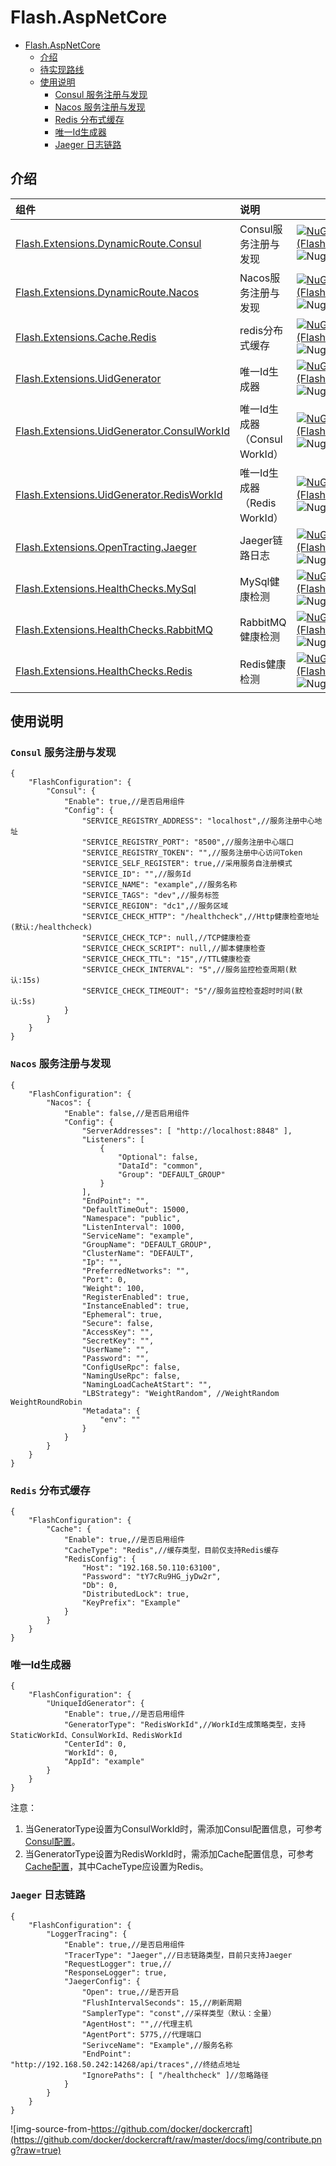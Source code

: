 # Flash.AspNetCore

- [Flash.AspNetCore](#)
	- [介绍](#介绍)
	- [待实现路线](#待实现路线)
	- [使用说明](#使用说明)
		- [Consul 服务注册与发现](#consul-服务注册与发现)
		- [Nacos 服务注册与发现](#nacos-服务注册与发现)
		- [Redis 分布式缓存](#redis-分布式缓存)
		- [唯一Id生成器](#唯一id生成器)
		- [Jaeger 日志链路](#jaeger-日志链路)

## 介绍
|                        组件 |                  说明 |                   |
|:-------------------------------|:----------------------|:----------------------|
|  [Flash.Extensions.DynamicRoute.Consul](https://github.com/JMacro/Flash/tree/master/src/Flash.Extensions.DynamicRoute.Consul) | Consul服务注册与发现     |  [![NuGet version (Flash.Extensions.DynamicRoute.Consul)](https://img.shields.io/nuget/v/Flash.Extensions.DynamicRoute.Consul?style=flat)](https://www.nuget.org/packages/Flash.Extensions.DynamicRoute.Consul/) ![Nuget](https://img.shields.io/nuget/dt/Flash.Extensions.DynamicRoute.Consul)|
|  [Flash.Extensions.DynamicRoute.Nacos](https://github.com/JMacro/Flash/tree/master/src/Flash.Extensions.DynamicRoute.Nacos) | Nacos服务注册与发现       | [![NuGet version (Flash.Extensions.DynamicRoute.Nacos)](https://img.shields.io/nuget/v/Flash.Extensions.DynamicRoute.Nacos?style=flat)](https://www.nuget.org/packages/Flash.Extensions.DynamicRoute.Nacos/) ![Nuget](https://img.shields.io/nuget/dt/Flash.Extensions.DynamicRoute.Nacos)|
|  [Flash.Extensions.Cache.Redis](https://github.com/JMacro/Flash/tree/master/src/Flash.Extensions.Cache.Redis) | redis分布式缓存           | [![NuGet version (Flash.Extensions.Cache.Redis)](https://img.shields.io/nuget/v/Flash.Extensions.Cache.Redis?style=flat)](https://www.nuget.org/packages/Flash.Extensions.Cache.Redis/) ![Nuget](https://img.shields.io/nuget/dt/Flash.Extensions.Cache.Redis)|
|  [Flash.Extensions.UidGenerator](https://github.com/JMacro/Flash/tree/master/src/Flash.Extensions.UidGenerator) | 唯一Id生成器  | [![NuGet version (Flash.Extensions.UidGenerator)](https://img.shields.io/nuget/v/Flash.Extensions.UidGenerator?style=flat)](https://www.nuget.org/packages/Flash.Extensions.UidGenerator/) ![Nuget](https://img.shields.io/nuget/dt/Flash.Extensions.UidGenerator)|
|  [Flash.Extensions.UidGenerator.ConsulWorkId](https://github.com/JMacro/Flash/tree/master/src/Flash.Extensions.UidGenerator.ConsulWorkId) | 唯一Id生成器（Consul WorkId）  | [![NuGet version (Flash.Extensions.UidGenerator.ConsulWorkId)](https://img.shields.io/nuget/v/Flash.Extensions.UidGenerator.ConsulWorkId?style=flat)](https://www.nuget.org/packages/Flash.Extensions.UidGenerator.ConsulWorkId/) ![Nuget](https://img.shields.io/nuget/dt/Flash.Extensions.UidGenerator.ConsulWorkId)|
|  [Flash.Extensions.UidGenerator.RedisWorkId](https://github.com/JMacro/Flash/tree/master/src/Flash.Extensions.UidGenerator.RedisWorkId) | 唯一Id生成器（Redis WorkId）  | [![NuGet version (Flash.Extensions.UidGenerator.RedisWorkId)](https://img.shields.io/nuget/v/Flash.Extensions.UidGenerator.RedisWorkId?style=flat)](https://www.nuget.org/packages/Flash.Extensions.UidGenerator.RedisWorkId/) ![Nuget](https://img.shields.io/nuget/dt/Flash.Extensions.UidGenerator.RedisWorkId)|
|  [Flash.Extensions.OpenTracting.Jaeger](https://github.com/JMacro/Flash/tree/master/src/Flash.Extensions.OpenTracting.Jaeger) | Jaeger链路日志  | [![NuGet version (Flash.Extensions.OpenTracting.Jaeger)](https://img.shields.io/nuget/v/Flash.Extensions.OpenTracting.Jaeger?style=flat)](https://www.nuget.org/packages/Flash.Extensions.OpenTracting.Jaeger/) ![Nuget](https://img.shields.io/nuget/dt/Flash.Extensions.OpenTracting.Jaeger)|
|  [Flash.Extensions.HealthChecks.MySql](https://github.com/JMacro/Flash/tree/master/src/Flash.Extensions.HealthChecks.MySql) | MySql健康检测  | [![NuGet version (Flash.Extensions.HealthChecks.MySql)](https://img.shields.io/nuget/v/Flash.Extensions.HealthChecks.MySql?style=flat)](https://www.nuget.org/packages/Flash.Extensions.HealthChecks.MySql/) ![Nuget](https://img.shields.io/nuget/dt/Flash.Extensions.HealthChecks.MySql)|
|  [Flash.Extensions.HealthChecks.RabbitMQ](https://github.com/JMacro/Flash/tree/master/src/Flash.Extensions.HealthChecks.RabbitMQ) | RabbitMQ健康检测  | [![NuGet version (Flash.Extensions.HealthChecks.RabbitMQ)](https://img.shields.io/nuget/v/Flash.Extensions.HealthChecks.RabbitMQ?style=flat)](https://www.nuget.org/packages/Flash.Extensions.HealthChecks.RabbitMQ/) ![Nuget](https://img.shields.io/nuget/dt/Flash.Extensions.HealthChecks.RabbitMQ)|
|  [Flash.Extensions.HealthChecks.Redis](https://github.com/JMacro/Flash/tree/master/src/Flash.Extensions.HealthChecks.Redis) | Redis健康检测  | [![NuGet version (Flash.Extensions.HealthChecks.Redis)](https://img.shields.io/nuget/v/Flash.Extensions.HealthChecks.Redis?style=flat)](https://www.nuget.org/packages/Flash.Extensions.HealthChecks.Redis/) ![Nuget](https://img.shields.io/nuget/dt/Flash.Extensions.HealthChecks.Redis)|

## 使用说明

###  `Consul` 服务注册与发现
    
```
{
	"FlashConfiguration": {
		"Consul": {
			"Enable": true,//是否启用组件
			"Config": {
				"SERVICE_REGISTRY_ADDRESS": "localhost",//服务注册中心地址
				"SERVICE_REGISTRY_PORT": "8500",//服务注册中心端口
				"SERVICE_REGISTRY_TOKEN": "",//服务注册中心访问Token
				"SERVICE_SELF_REGISTER": true,//采用服务自注册模式
				"SERVICE_ID": "",//服务Id
				"SERVICE_NAME": "example",//服务名称
				"SERVICE_TAGS": "dev",//服务标签
				"SERVICE_REGION": "dc1",//服务区域
				"SERVICE_CHECK_HTTP": "/healthcheck",//Http健康检查地址(默认:/healthcheck)
				"SERVICE_CHECK_TCP": null,//TCP健康检查
				"SERVICE_CHECK_SCRIPT": null,//脚本健康检查
				"SERVICE_CHECK_TTL": "15",//TTL健康检查
				"SERVICE_CHECK_INTERVAL": "5",//服务监控检查周期(默认:15s)
				"SERVICE_CHECK_TIMEOUT": "5"//服务监控检查超时时间(默认:5s)
			}
		}
	}
}
```

###  `Nacos` 服务注册与发现

```
{
	"FlashConfiguration": {
		"Nacos": {
			"Enable": false,//是否启用组件
			"Config": {
				"ServerAddresses": [ "http://localhost:8848" ],
				"Listeners": [
					{
						"Optional": false,
						"DataId": "common",
						"Group": "DEFAULT_GROUP"
					}
				],
				"EndPoint": "",
				"DefaultTimeOut": 15000,
				"Namespace": "public",
				"ListenInterval": 1000,
				"ServiceName": "example",
				"GroupName": "DEFAULT_GROUP",
				"ClusterName": "DEFAULT",
				"Ip": "",
				"PreferredNetworks": "",
				"Port": 0,
				"Weight": 100,
				"RegisterEnabled": true,
				"InstanceEnabled": true,
				"Ephemeral": true,
				"Secure": false,
				"AccessKey": "",
				"SecretKey": "",
				"UserName": "",
				"Password": "",
				"ConfigUseRpc": false,
				"NamingUseRpc": false,
				"NamingLoadCacheAtStart": "",
				"LBStrategy": "WeightRandom", //WeightRandom WeightRoundRobin
				"Metadata": {
					"env": ""
				}
			}
		}
	}
}
```

###  `Redis` 分布式缓存

```
{
	"FlashConfiguration": {
		"Cache": {
			"Enable": true,//是否启用组件
			"CacheType": "Redis",//缓存类型，目前仅支持Redis缓存
			"RedisConfig": {
				"Host": "192.168.50.110:63100",
				"Password": "tY7cRu9HG_jyDw2r",
				"Db": 0,
				"DistributedLock": true,
				"KeyPrefix": "Example"
			}
		}
	}
}
```

###  唯一Id生成器

```
{
	"FlashConfiguration": {
		"UniqueIdGenerator": {
			"Enable": true,//是否启用组件
			"GeneratorType": "RedisWorkId",//WorkId生成策略类型，支持StaticWorkId、ConsulWorkId、RedisWorkId
			"CenterId": 0,
			"WorkId": 0,
			"AppId": "example"
		}
	}
}
```
注意：
1.	当GeneratorType设置为ConsulWorkId时，需添加Consul配置信息，可参考[Consul配置](#consul-服务注册与发现)。
2.	当GeneratorType设置为RedisWorkId时，需添加Cache配置信息，可参考[Cache配置](#redis-分布式缓存)，其中CacheType应设置为Redis。

###  `Jaeger` 日志链路

```
{
	"FlashConfiguration": {
		"LoggerTracing": {
			"Enable": true,//是否启用组件
			"TracerType": "Jaeger",//日志链路类型，目前只支持Jaeger
			"RequestLogger": true,//
			"ResponseLogger": true,
			"JaegerConfig": {
				"Open": true,//是否开启
				"FlushIntervalSeconds": 15,//刷新周期
				"SamplerType": "const",//采样类型（默认：全量）
				"AgentHost": "",//代理主机
				"AgentPort": 5775,//代理端口
				"SerivceName": "Example",//服务名称
				"EndPoint": "http://192.168.50.242:14268/api/traces",//终结点地址
				"IgnorePaths": [ "/healthcheck" ]//忽略路径
			}
		}
	}
}
```

![img-source-from-https://github.com/docker/dockercraft](https://github.com/docker/dockercraft/raw/master/docs/img/contribute.png?raw=true)
